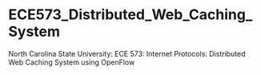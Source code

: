 # ECE573_Distributed_Web_Caching_System
North Carolina State University: ECE 573: Internet Protocols: Distributed Web Caching System using OpenFlow
